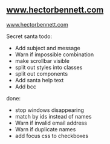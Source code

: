 ## www.hectorbennett.com

www.hectorbennett.com


Secret santa todo:
 - Add subject and message
 - Warn if impossible combination
 - make scrollbar visible
 - split out styles into classes
 - split out components
 - Add santa help text
 - Add bcc

done:
- stop windows disappearing
- match by ids instead of names
- Warn if invalid email address
- Warn if duplicate names
- add focus css to checkboxes
